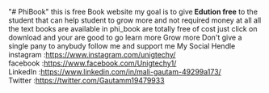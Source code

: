 "# PhiBook" 
this is free Book website my goal is to give<b> Edution free</b> to the student that can help student to grow more and not required money at all 
all the text books are available in phi_book are totally free of cost just click on download and your are good to go 
learn more Grow more
Don't give a single pany to anybudy
follow me and support me
My Social Hendle
<br>
instagram :https://www.instagram.com/unigtechy/
<br>
facebook  :https://www.facebook.com/Unigtechy1/
<br>
LinkedIn  :https://www.linkedin.com/in/mali-gautam-49299a173/
<br>
Twitter   :https://twitter.com/Gautamm19479933 
